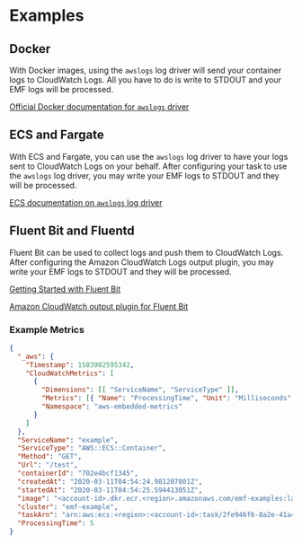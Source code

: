 # Examples

## Docker

With Docker images, using the `awslogs` log driver will send your container logs to CloudWatch Logs. All you have to do is write to STDOUT and your EMF logs will be processed.

[Official Docker documentation for `awslogs` driver](https://docs.docker.com/config/containers/logging/awslogs/)

## ECS and Fargate

With ECS and Fargate, you can use the `awslogs` log driver to have your logs sent to CloudWatch Logs on your behalf. After configuring your task to use the `awslogs` log driver, you may write your EMF logs to STDOUT and they will be processed.

[ECS documentation on `awslogs` log driver](https://docs.aws.amazon.com/AmazonECS/latest/developerguide/using_awslogs.html)

## Fluent Bit and Fluentd

Fluent Bit can be used to collect logs and push them to CloudWatch Logs. After configuring the Amazon CloudWatch Logs output plugin, you may write your EMF logs to STDOUT and they will be processed.

[Getting Started with Fluent Bit](https://docs.fluentbit.io/manual/installation/getting-started-with-fluent-bit)

[Amazon CloudWatch output plugin for Fluent Bit](https://docs.fluentbit.io/manual/pipeline/outputs/cloudwatch)

### Example Metrics

```json
{
  "_aws": {
    "Timestamp": 1583902595342,
    "CloudWatchMetrics": [
      {
        "Dimensions": [[ "ServiceName", "ServiceType" ]],
        "Metrics": [{ "Name": "ProcessingTime", "Unit": "Milliseconds" }],
        "Namespace": "aws-embedded-metrics"
      }
    ]
  },
  "ServiceName": "example",
  "ServiceType": "AWS::ECS::Container",
  "Method": "GET",
  "Url": "/test",
  "containerId": "702e4bcf1345",
  "createdAt": "2020-03-11T04:54:24.981207801Z",
  "startedAt": "2020-03-11T04:54:25.594413051Z",
  "image": "<account-id>.dkr.ecr.<region>.amazonaws.com/emf-examples:latest",
  "cluster": "emf-example",
  "taskArn": "arn:aws:ecs:<region>:<account-id>:task/2fe946f6-8a2e-41a4-8fec-c4983bad8f74",
  "ProcessingTime": 5
}
```
